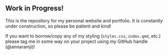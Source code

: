 ## Work in Progress!

This is the repository for my personal website and portfolio. It is constantly under construction, so please be patient and kind! 

If you want to borrow/copy any of my styling (`styles.css`, `index.qmd`, etc.) please tag me in some way on your project using my GitHub handle (@annaramji)!
